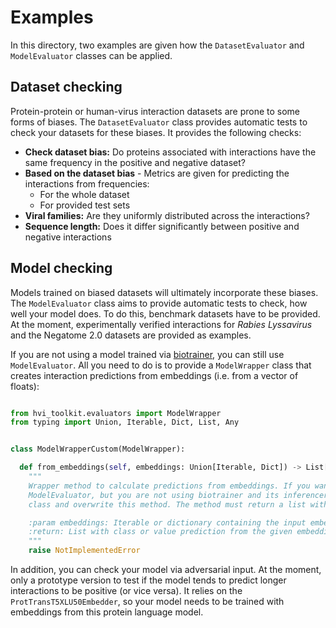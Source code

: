# Examples

In this directory, two examples are given how the `DatasetEvaluator` and `ModelEvaluator` classes can be applied.

## Dataset checking

Protein-protein or human-virus interaction datasets are prone to some forms of biases.
The `DatasetEvaluator` class provides automatic tests to check your datasets for these biases.
It provides the following checks:

* **Check dataset bias:** Do proteins associated with interactions have the same frequency in the positive
and negative dataset?
* **Based on the dataset bias** - Metrics are given for predicting the interactions from frequencies:
  * For the whole dataset
  * For provided test sets
* **Viral families:** Are they uniformly distributed across the interactions?
* **Sequence length:** Does it differ significantly between positive and negative interactions

## Model checking

Models trained on biased datasets will ultimately incorporate these biases. The `ModelEvaluator` class aims to
provide automatic tests to check, how well your model does. To do this, benchmark datasets have to be provided.
At the moment, experimentally verified interactions for *Rabies Lyssavirus* and the Negatome 2.0 datasets are provided
as examples.

If you are not using a model trained via [biotrainer](https://github.com/sacdallago/biotrainer), you can still use
`ModelEvaluator`. All you need to do is to provide a `ModelWrapper` class that creates interaction predictions 
from embeddings (i.e. from a vector of floats):

```python

from hvi_toolkit.evaluators import ModelWrapper
from typing import Union, Iterable, Dict, List, Any


class ModelWrapperCustom(ModelWrapper):

  def from_embeddings(self, embeddings: Union[Iterable, Dict]) -> List[Any]:
    """
    Wrapper method to calculate predictions from embeddings. If you want to evaluate your model via the
    ModelEvaluator, but you are not using biotrainer and its inferencer module, you can inherit from this
    class and overwrite this method. The method must return a list with the predictions.

    :param embeddings: Iterable or dictionary containing the input embeddings to predict on.
    :return: List with class or value prediction from the given embeddings.
    """
    raise NotImplementedError
```

In addition, you can check your model via adversarial input. At the moment, only a prototype version to test if the
model tends to predict longer interactions to be positive (or vice versa). It relies on the `ProtTransT5XLU50Embedder`,
so your model needs to be trained with embeddings from this protein language model.
